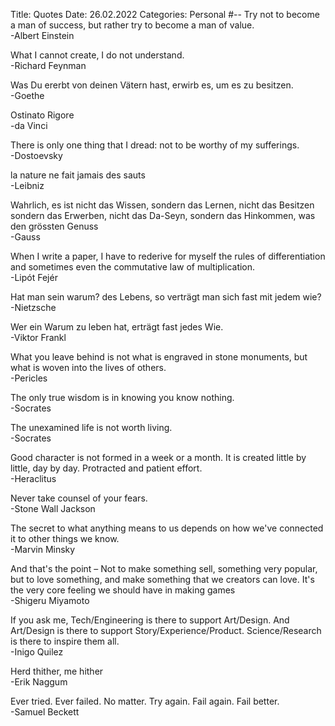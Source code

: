 Title: Quotes
Date:  26.02.2022
Categories: Personal
#--
Try not to become a man of success, but rather try to become a man of value.<br>
-Albert Einstein

What I cannot create, I do not understand.<br>
-Richard Feynman

Was Du ererbt von deinen Vätern hast, erwirb es, um es zu besitzen.<br>
-Goethe

Ostinato Rigore<br>
-da Vinci

There is only one thing that I dread: not to be worthy of my sufferings.<br>
-Dostoevsky

la nature ne fait jamais des sauts<br>
-Leibniz

Wahrlich, es ist nicht das Wissen, sondern das Lernen, nicht das Besitzen sondern das Erwerben, nicht das Da-Seyn, sondern das Hinkommen, was den grössten Genuss<br>
-Gauss

When I write a paper, I have to rederive for myself the rules of differentiation and sometimes even the commutative law of multiplication.<br>
-Lipót Fejér 

Hat man sein warum? des Lebens, so verträgt man sich fast mit jedem wie?<br>
-Nietzsche

Wer ein Warum zu leben hat, erträgt fast jedes Wie.<br>
-Viktor Frankl

What you leave behind is not what is engraved in stone monuments, but what is woven into the lives of others.<br>
-Pericles

The only true wisdom is in knowing you know nothing.<br>
-Socrates

The unexamined life is not worth living.<br>
-Socrates

Good character is not formed in a week or a month. It is created little by little, day by day. Protracted and patient effort.<br>
-Heraclitus

Never take counsel of your fears.<br>
-Stone Wall Jackson

The secret to what anything means to us depends on how we've connected it to other things we know.<br>
-Marvin Minsky

And that's the point – Not to make something sell, something very popular, 
but to love something, and make something that we creators can love.
It's the very core feeling we should have in making games<br>
-Shigeru Miyamoto

If you ask me, Tech/Engineering is there to support Art/Design. And Art/Design is there to support Story/Experience/Product. Science/Research is there to inspire them all.<br>
-Inigo Quilez

Herd thither, me hither<br>
-Erik Naggum

Ever tried. Ever failed. No matter. Try again. Fail again. Fail better.<br>
-Samuel Beckett